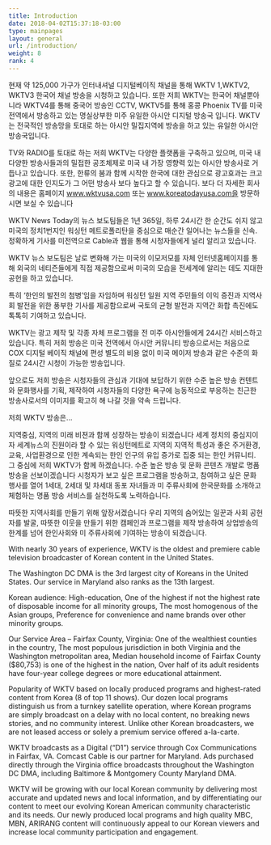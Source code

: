 ```yaml
---
title: Introduction
date: 2018-04-02T15:37:18-03:00
type: mainpages
layout: general
url: /introduction/
weight: 8
rank: 4
---
```

현재 약 125,000 가구가 인터내셔널 디지털베이직 채널을 통해 WKTV 1,WKTV2, WKTV3 한국어 채널 방송을 시청하고 있습니다. 또한 저희 WKTV는 한국어 채널뿐아니라 WKTV4를 통해 중국어 방송인 CCTV, WKTV5를 통해 홍콩 Phoenix TV를 미국전역에서 방송하고 있는 명실상부한 미주 유일한 아시안 디지털 방송국 입니다.  WKTV는 전국적인 방송망을 토대로 하는 아시안 밀집지역에 방송을 하고 있는 유일한 아시안 방송국입니다.

TV와 RADIO를 토대로 하는 저희 WKTV는 다양한 플랫폼을 구축하고 있으며, 미국 내 다양한 방송사들과의 밀접한 공조체제로 미국 내 가장 영향력 있는 아시안 방송사로 거듭나고 있습니다. 또한, 한류의 붐과 함께 시작한 한국에 대한 관심으로 광고효과는 크고 광고에 대한 인지도가 그 어떤 방송사 보다 높다고 할 수 있습니다.  보다 더 자세한 회사의 내용은 홈페이지 www.wktvusa.com 또는 www.koreatodayusa.com을 방문하시면 보실 수 있습니다

WKTV News Today의 뉴스 보도팀들은 1년 365일, 하루 24시간 한 순간도 쉬지 않고 미국의 정치1번지인 워싱턴 메트로폴리탄을 중심으로 매순간 일어나는 뉴스들을 신속.정확하게 기사를 미전역으로 Cable과 웹을 통해 시청자들에게 널리 알리고 있습니다.

WKTV 뉴스 보도팀은 날로 변화해 가는 미국의 이모저모를 자체 인터넷홈페이지를 통해 외국의 네티즌들에게 직접 제공함으로써 미국의 모습을 전세계에 알리는 데도 지대한 공헌을 하고 있습니다.

특히 ‘한인의 발전의 첨병’임을 자임하며 워싱턴 일원 지역 주민들의 이익 증진과 지역사회 발전을 위한 풍부한 기사를 제공함으로써 국토의 균형 발전과 지역간 화합 촉진에도 톡톡히 기여하고 있습니다.

WKTV는 광고 제작 및 각종 자체 프로그램을 전 미주 아시안들에게 24시간 서비스하고 있습니다. 특히 저희 방송은 미국 전역에서 아시안 커뮤니티 방송으로서는 처음으로 COX 디지털 베이직 채널에 편성 별도의 비용 없이 미국 메이저 방송과 같은 수준의 화질로 24시간 시청이 가능한 방송입니다.

앞으로도 저희 방송은 시청자들의 관심과 기대에 보답하기 위한 수준 높은 방송 컨텐트와 문화행사를 기획, 제작하여 시청자들의 다양한 욕구에 능동적으로 부응하는 친근한 방송사로서의 이미지를 확고히 해 나갈 것을 약속 드립니다.



 

저희 WKTV 방송은…

지역중심, 지역의 미래 비젼과 함께 성장하는 방송이 되겠습니다
세계 정치의 중심지이자 세계뉴스의 진원이라 할 수 있는 워싱턴메트로 지역의 지역적 특성과 좋은 주거환경, 교육, 사업환경으로 인한 계속되는 한인 인구의 유입 증가로 집중 되는 한인 커뮤니티. 그 중심에 저희 WKTV가 함께 하겠습니다.
수준 높은 방송 및 문화 콘텐츠 개발로 명품방송을 선보이겠습니다
시청자가 보고 싶은 프로그램을 방송하고, 참여하고 싶은 문화 행사를 열어 1세대, 2세대 및 차세대 동포 자녀들과 미 주류사회에 한국문화를 소개하고 체험하는 명품 방송 서비스를 실천하도록 노력하습니다.

따뜻한 지역사회를 만들기 위해 앞장서겠습니다
우리 지역의 숨어있는 일꾼과 사회 공헌자를 발굴, 따뜻한 이웃을 만들기 위한 캠페인과 프로그램을 제작 방송하여 상업방송의 한계를 넘어 한인사회와 미 주류사회에 기여하는 방송이 되겠습니다.

 

With nearly 30 years of experience, WKTV is the oldest and premiere cable television broadcaster of Korean content in the United States.

The Washington DC DMA is the 3rd largest city of Koreans in the United States. Our service in Maryland also ranks as the 13th largest.

Korean audience:        High-education, One of the highest if not the highest rate of disposable income for all minority groups, The most homogenous of the Asian groups, Preference for convenience and name brands over other minority groups.

Our Service Area – Fairfax County, Virginia:      One of the wealthiest counties in the country, The most populous jurisdiction in both Virginia and the Washington metropolitan area, Median household income of Fairfax County ($80,753) is one of the highest in the nation, Over half of its adult residents have four-year college degrees or more educational attainment.

Popularity of WKTV based on locally produced programs and highest-rated content from Korea (8 of top 11 shows). Our dozen local programs distinguish us from a turnkey satellite operation, where Korean programs are simply broadcast on a delay with no local content, no breaking news stories, and no community interest. Unlike other Korean broadcasters, we are not leased access or solely a premium service offered a-la-carte.

WKTV broadcasts as a Digital (“D1”) service through Cox Communications in Fairfax, VA. Comcast Cable is our partner for Maryland. Ads purchased directly through the Virginia office broadcasts throughout the Washington DC DMA, including Baltimore & Montgomery County Maryland DMA.

WKTV will be growing with our local Korean community by delivering most accurate and updated news and local information, and by differentiating our content to meet our evolving Korean American community characteristic and its needs.   Our newly produced local programs and high quality MBC, MBN, ARIRANG content will continuously appeal to our Korean viewers and increase local community participation and engagement.